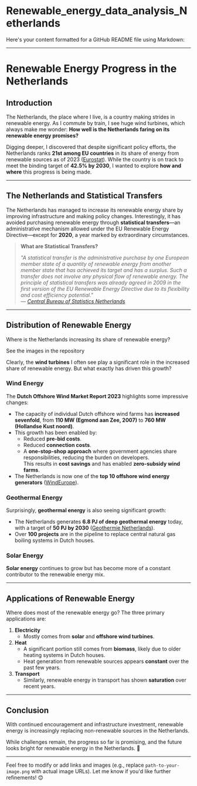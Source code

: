 # Renewable_energy_data_analysis_Netherlands
Here's your content formatted for a GitHub README file using Markdown:

---

# Renewable Energy Progress in the Netherlands

## Introduction
The Netherlands, the place where I live, is a country making strides in renewable energy. As I commute by train, I see huge wind turbines, which always make me wonder: **How well is the Netherlands faring on its renewable energy promises?**

Digging deeper, I discovered that despite significant policy efforts, the Netherlands ranks **21st among EU countries** in its share of energy from renewable sources as of 2023 ([Eurostat](https://ec.europa.eu/eurostat)). While the country is on track to meet the binding target of **42.5% by 2030**, I wanted to explore **how and where** this progress is being made.

---

## The Netherlands and Statistical Transfers
The Netherlands has managed to increase its renewable energy share by improving infrastructure and making policy changes. Interestingly, it has avoided purchasing renewable energy through **statistical transfers**—an administrative mechanism allowed under the EU Renewable Energy Directive—except for **2020**, a year marked by extraordinary circumstances.

> **What are Statistical Transfers?**  
> 
> *"A statistical transfer is the administrative purchase by one European member state of a quantity of renewable energy from another member state that has achieved its target and has a surplus. Such a transfer does not involve any physical flow of renewable energy. The principle of statistical transfers was already agreed in 2009 in the first version of the EU Renewable Energy Directive due to its flexibility and cost efficiency potential."*  
> — *[Central Bureau of Statistics Netherlands](https://www.cbs.nl/)*

---

## Distribution of Renewable Energy
Where is the Netherlands increasing its share of renewable energy?  

See the images in the repository

Clearly, the **wind turbines** I often see play a significant role in the increased share of renewable energy. But what exactly has driven this growth?

### Wind Energy
The **Dutch Offshore Wind Market Report 2023** highlights some impressive changes:
- The capacity of individual Dutch offshore wind farms has **increased sevenfold**, from **110 MW (Egmond aan Zee, 2007)** to **760 MW (Hollandse Kust noord)**.
- This growth has been enabled by:
  - Reduced **pre-bid costs**.
  - Reduced **connection costs**.
  - A **one-stop-shop approach** where government agencies share responsibilities, reducing the burden on developers.  
    This results in **cost savings** and has enabled **zero-subsidy wind farms**.  
- The Netherlands is now one of the **top 10 offshore wind energy generators** ([WindEurope](https://windeurope.org/)).

### Geothermal Energy
Surprisingly, **geothermal energy** is also seeing significant growth:
- The Netherlands generates **6.8 PJ of deep geothermal energy** today, with a target of **50 PJ by 2030** ([Geothermie Netherlands](https://geothermie.nl/)).
- Over **100 projects** are in the pipeline to replace central natural gas boiling systems in Dutch houses.

### Solar Energy
**Solar energy** continues to grow but has become more of a constant contributor to the renewable energy mix.

---

## Applications of Renewable Energy
Where does most of the renewable energy go? The three primary applications are:
1. **Electricity**  
   - Mostly comes from **solar** and **offshore wind turbines**.
2. **Heat**  
   - A significant portion still comes from **biomass**, likely due to older heating systems in Dutch houses.
   - Heat generation from renewable sources appears **constant** over the past few years.
3. **Transport**  
   - Similarly, renewable energy in transport has shown **saturation** over recent years.

---

## Conclusion
With continued encouragement and infrastructure investment, renewable energy is increasingly replacing non-renewable sources in the Netherlands.  

While challenges remain, the progress so far is promising, and the future looks bright for renewable energy in the Netherlands. 🚀  

---

Feel free to modify or add links and images (e.g., replace `path-to-your-image.png` with actual image URLs). Let me know if you'd like further refinements! 😊
